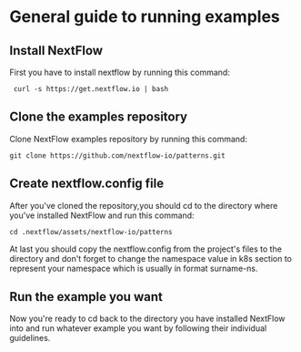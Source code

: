 # General guide to running examples

## Install NextFlow
First you have to install nextflow by running this command:

     curl -s https://get.nextflow.io | bash
     
## Clone the examples repository

Clone NextFlow examples repository by running this command:

    git clone https://github.com/nextflow-io/patterns.git
    
## Create nextflow.config file

After you've cloned the repository,you should cd to the directory where you've installed NextFlow and run this command:

    cd .nextflow/assets/nextflow-io/patterns
    
At last you should copy the nextflow.config from the project's files to the directory and don't forget to change the namespace value in k8s section to represent your namespace which is usually in format surname-ns.

## Run the example you want

Now you're ready to cd back to the directory you have installed NextFlow into and run whatever example you want by following their individual guidelines.
